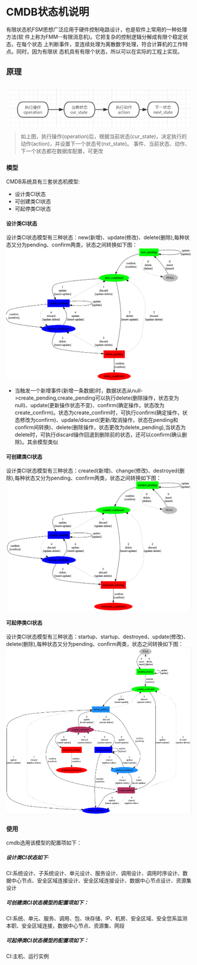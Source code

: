 # CMDB状态机说明
有限状态机FSM思想广泛应用于硬件控制电路设计，也是软件上常用的一种处理方法(软
件上称为FMM--有限消息机)。它把复杂的控制逻辑分解成有限个稳定状态，在每个状态
上判断事件，变连续处理为离散数字处理，符合计算机的工作特点。同时，因为有限状
态机具有有限个状态，所以可以在实际的工程上实现。

## 原理
                       		
![process_model](images/process_model.png)


> 如上图，执行操作(operation)后，根据当前状态(cur_state)，决定执行的动作(action)，并设置下一个状态号(nxt_state)。
事件、当前状态、动作、下一个状态都在数据库配置，可更改

### 模型
CMDB系统具有三套状态机模型:
- 设计类CI状态
- 可创建类CI状态
- 可起停类CI状态

#### 设计类CI状态
设计类CI状态模型有三种状态：new(新增)、update(修改)、delete(删除),每种状态又分为pending、confirm两类，状态之间转换如下图：
![dessign_model](images/dessign_model.png)

- 当触发一个新增事件(新增一条数据)时，数据状态从null->create_pending,create_pending可以执行delete(删除操作，状态变为null)、update(更新操作状态不变)、confirm(确定操作，状态改为create_confirm)。状态为create_confirm时，可执行confirm(确定操作，状态修改为confirm)、update/discard(更新/取消操作，状态在pending和confirm间转换)、delete(删除操作，状态更改为delete_pending),当状态为delete时，可执行discard操作回退到删除前的状态，还可以confirm(确认删除)。其余模型类似

#### 可创建类CI状态
设计类CI状态模型有三种状态：created(新增)、change(修改)、destroyed(删除),每种状态又分为pending、confirm两类，状态之间转换如下图：
![build_model](images/build_model.png)


#### 可起停类CI状态
设计类CI状态模型有三种状态：startup、startup、destroyed、update(修改)、delete(删除),每种状态又分为pending、confirm两类，状态之间转换如下图：
![start_stop_model](images/start_stop_model.png)


### 使用
cmdb选用该模型的配置项如下：
##### 设计类CI状态如下·
CI:系统设计、子系统设计、单元设计、服务设计、调用设计、调用时序设计、数据中心节点、安全区域连接设计、安全区域连接设计、数据中心节点设计、资源集设计

##### 可创建类CI状态模型的配置项如下：
CI:系统、单元、服务、调用、包、块存储、IP、机房、安全区域、安全您系监测本职、安全区域连接，数据中心节点、资源集、网段
##### 可起停类CI状态模型的配置项如下：
CI:主机、运行实例
